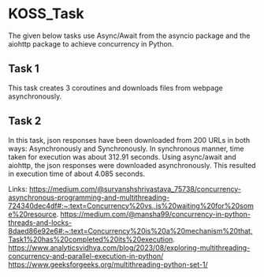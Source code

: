 # KOSS_Task
The given below tasks use Async/Await from the asyncio package and the aiohttp package to achieve concurrency in Python. 
## Task 1
This task creates 3 coroutines and downloads files from webpage asynchronously.
## Task 2
In this task, json responses have been downloaded from 200 URLs in both ways: Asynchronously and Synchronously.
In synchronous manner, time taken for execution was about 312.91 seconds.
Using async/await and aiohttp, the json responses were downloaded asynchronously. This resulted in execution time of about 4.085 seconds.

Links:
https://medium.com/@suryanshshrivastava_75738/concurrency-asynchronous-programming-and-multithreading-724340dec4df#:~:text=Concurrency%20vs.,is%20waiting%20for%20some%20resource.
https://medium.com/@mansha99/concurrency-in-python-threads-and-locks-8daed86e92e6#:~:text=Concurrency%20is%20a%20mechanism%20that,Task1%20has%20completed%20its%20execution.
https://www.analyticsvidhya.com/blog/2023/08/exploring-multithreading-concurrency-and-parallel-execution-in-python/
https://www.geeksforgeeks.org/multithreading-python-set-1/

